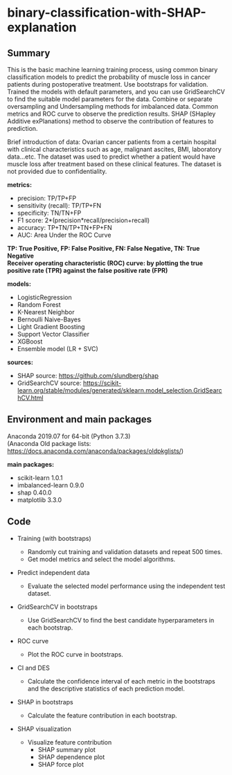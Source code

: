 # binary-classification-with-SHAP-explanation
## Summary

This is the basic machine learning training process, using common binary classification models to predict the probability of muscle loss in cancer patients during postoperative treatment. Use bootstraps for validation. Trained the models with default parameters, and you can use GridSearchCV to find the suitable model parameters for the data. Combine or separate oversampling and Undersampling methods for imbalanced data. Common metrics and ROC curve to observe the prediction results. SHAP (SHapley Additive exPlanations) method to observe the contribution of features to prediction.

Brief introduction of data: Ovarian cancer patients from a certain hospital with clinical characteristics such as age, malignant ascites, BMI, laboratory data...etc. The dataset was used to predict whether a patient would have muscle loss after treatment based on these clinical features. The dataset is not provided due to confidentiality.

__metrics:__
- precision: TP/TP+FP
- sensitivity (recall): TP/TP+FN
- specificity: TN/TN+FP
- F1 score: 2*(precision*recall/precision+recall)
- accuracy: TP+TN/TP+TN+FP+FN
- AUC: Area Under the ROC Curve  

__TP: True Positive, FP: False Positive, FN: False Negative, TN: True Negative__  
__Receiver operating characteristic (ROC) curve: by plotting the true positive rate (TPR) against the false positive rate (FPR)__

__models:__
- LogisticRegression
- Random Forest
- K-Nearest Neighbor
- Bernoulli Naive-Bayes
- Light Gradient Boosting
- Support Vector Classifier 
- XGBoost
- Ensemble model (LR + SVC)

__sources:__  
- SHAP source: https://github.com/slundberg/shap  
- GridSearchCV source: https://scikit-learn.org/stable/modules/generated/sklearn.model_selection.GridSearchCV.html

## Environment and main packages

Anaconda 2019.07 for 64-bit (Python 3.7.3)  
(Anaconda Old package lists: https://docs.anaconda.com/anaconda/packages/oldpkglists/)  

__main packages:__
- scikit-learn 1.0.1  
- imbalanced-learn 0.9.0  
- shap 0.40.0  
- matplotlib 3.3.0  

## Code
- Training (with bootstraps)
  - Randomly cut training and validation datasets and repeat 500 times.
  - Get model metrics and select the model algorithms.  

- Predict independent data
  - Evaluate the selected model performance using the independent test dataset.
  
- GridSearchCV in bootstraps
  - Use GridSearchCV to find the best candidate hyperparameters in each bootstrap.
  
- ROC curve
  - Plot the ROC curve in bootstraps.
  
- CI and DES
  - Calculate the confidence interval of each metric in the bootstraps and the descriptive statistics of each prediction model.
  
- SHAP in bootstraps
  - Calculate the feature contribution in each bootstrap.
  
- SHAP visualization
  - Visualize feature contribution
    - SHAP summary plot
    - SHAP dependence plot
    - SHAP force plot
